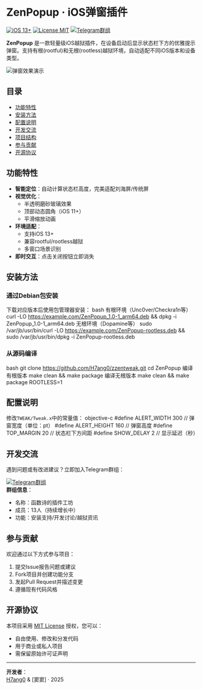 # ZenPopup · iOS弹窗插件

[![iOS 13+](https://img.shields.io/badge/iOS-13%2B-blue)](https://www.apple.com/ios)
[![License MIT](https://img.shields.io/badge/License-MIT-green)](LICENSE)
[![Telegram群组](https://img.shields.io/badge/Telegram-交流群组-blue)](https://t.me/HyanguChat)

**ZenPopup** 是一款轻量级iOS越狱插件，在设备启动后显示状态栏下方的优雅提示弹窗。支持有根(rootful)和无根(rootless)越狱环境，自动适配不同iOS版本和设备类型。

![弹窗效果演示](https://via.placeholder.com/400x250.png?text=ZenPopup+Demo+Preview)

## 目录
- [功能特性](#功能特性)
- [安装方法](#安装方法)
- [配置说明](#配置说明)
- [开发交流](#开发交流)
- [项目结构](#项目结构)
- [参与贡献](#参与贡献)
- [开源协议](#开源协议)

## 功能特性
- **智能定位**：自动计算状态栏高度，完美适配刘海屏/传统屏
- **视觉优化**：
  - 半透明磨砂玻璃效果
  - 顶部动态圆角（iOS 11+）
  - 平滑缩放动画
- **环境适配**：
  - 支持iOS 13+
  - 兼容rootful/rootless越狱
  - 多窗口场景识别
- **即时交互**：点击关闭按钮立即消失

## 安装方法
### 通过Debian包安装
下载对应版本后使用包管理器安装：
bash
有根环境（Unc0ver/Checkra1n等）
curl -LO https://example.com/ZenPopup_1.0-1_arm64.deb && dpkg -i ZenPopup_1.0-1_arm64.deb
无根环境（Dopamine等）
sudo /var/jb/usr/bin/curl -LO https://example.com/ZenPopup-rootless.deb && sudo /var/jb/usr/bin/dpkg -i ZenPopup-rootless.deb
### 从源码编译
bash
git clone https://github.com/H7ang0/zzentweak.git
cd ZenPopup
编译有根版本
make clean && make package
编译无根版本
make clean && make package ROOTLESS=1
## 配置说明
修改`TWEAK/Tweak.x`中的常量值：
objective-c
#define ALERT_WIDTH 300 // 弹窗宽度（单位：pt）
#define ALERT_HEIGHT 160 // 弹窗高度
#define TOP_MARGIN 20 // 状态栏下方间距
#define SHOW_DELAY 2 // 显示延迟（秒）

## 开发交流
遇到问题或有改进建议？立即加入Telegram群组：

[![Telegram群组](https://img.shields.io/badge/-点击加入-blue?logo=telegram)](https://t.me/HyanguChat)  
**群组信息**：
- 名称：函数诗的插件工坊
- 成员：13人（持续增长中）
- 功能：安装支持/开发讨论/越狱资讯


## 参与贡献
欢迎通过以下方式参与项目：
1. 提交Issue报告问题或建议
2. Fork项目并创建功能分支
3. 发起Pull Request并描述变更
4. 遵循现有代码风格

## 开源协议
本项目采用 [MIT License](LICENSE) 授权，您可以：
- 自由使用、修改和分发代码
- 用于商业或私人项目
- 需保留原始许可证声明

---
**开发者**：  
[H7ang0](https://t.me/H7ang0) & [窦窦] · 2025

